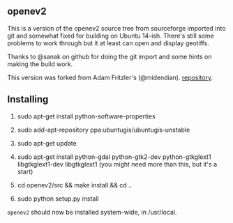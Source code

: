 openev2
-------

This is a version of the openev2 source tree from sourceforge imported into git
and somewhat fixed for building on Ubuntu 14-ish. There's still some problems
to work through but it at least can open and display geotiffs.

Thanks to @sanak on github for doing the git import and some hints on making
the build work.

This version was forked from Adam Fritzler's (@midendian).
[repository](https://github.com/midendian/openev2).

Installing
--------

1. sudo apt-get install python-software-properties
2. sudo add-apt-repository ppa:ubuntugis/ubuntugis-unstable
3. sudo apt-get update

4. sudo apt-get install python-gdal python-gtk2-dev python-gtkglext1 libgtkglext1-dev libgtkglext1  (you might need more than this, but it's a start)

5. cd openev2/src && make install && cd ..

6. sudo python setup.py install

`openev2` should now be installed system-wide, in /usr/local.

